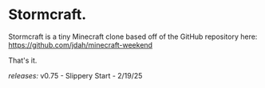 
# Stormcraft.
Stormcraft is a tiny Minecraft clone based off of the GitHub repository here:
https://github.com/jdah/minecraft-weekend

That's it.

*releases:*
v0.75 - Slippery Start - 2/19/25
